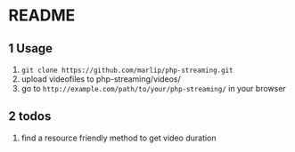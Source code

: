 README
======

1 Usage
-------

1. `git clone https://github.com/marlip/php-streaming.git`
2. upload videofiles to php-streaming/videos/
2. go to `http://example.com/path/to/your/php-streaming/` in your browser

2 todos
-------

1. find a resource friendly method to get video duration